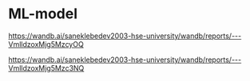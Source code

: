 # ML-model
https://wandb.ai/saneklebedev2003-hse-university/wandb/reports/---VmlldzoxMjg5MzcyOQ

https://wandb.ai/saneklebedev2003-hse-university/wandb/reports/---VmlldzoxMjg5Mzc3NQ